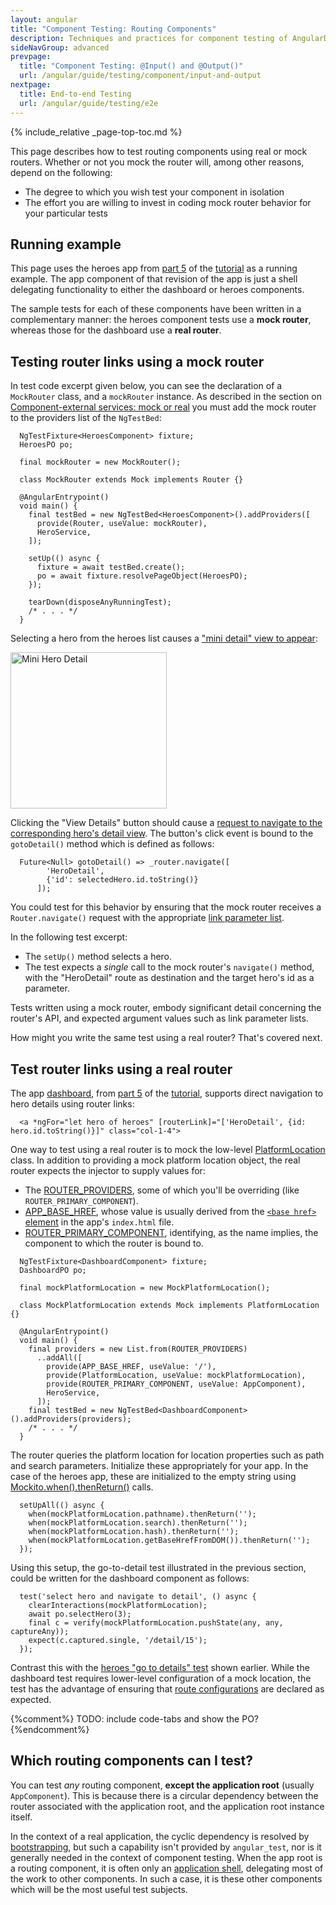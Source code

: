 ```yaml
---
layout: angular
title: "Component Testing: Routing Components"
description: Techniques and practices for component testing of AngularDart apps.
sideNavGroup: advanced
prevpage:
  title: "Component Testing: @Input() and @Output()"
  url: /angular/guide/testing/component/input-and-output
nextpage:
  title: End-to-end Testing
  url: /angular/guide/testing/e2e
---
```

{% include_relative _page-top-toc.md %}

This page describes how to test routing components using real or mock routers.
Whether or not you mock the router will, among other reasons,  depend on the following:

- The degree to which you wish test your component in isolation
- The effort you are willing to invest in coding mock router behavior for your particular tests

## Running example

This page uses the heroes app from [part 5][] of the [tutorial][] as a running example.
The app component of that revision of the app is just a shell delegating
functionality to either the dashboard or heroes components.

The sample tests for each of these components have been written in a
complementary manner: the heroes component tests use a **mock router**,
whereas those for the dashboard use a **real router**.

## Testing router links using a mock router

In test code excerpt given below, you can see the declaration of a
`MockRouter` class, and a `mockRouter` instance. As described in the section on
[Component-external services: mock or real](services#component-external-services-mock-or-real)
you must add the mock router to the providers list of the `NgTestBed`:

<?code-excerpt "toh-5/test/heroes.dart (excerpt)" region="providers-with-context" title?>
```
  NgTestFixture<HeroesComponent> fixture;
  HeroesPO po;

  final mockRouter = new MockRouter();

  class MockRouter extends Mock implements Router {}

  @AngularEntrypoint()
  void main() {
    final testBed = new NgTestBed<HeroesComponent>().addProviders([
      provide(Router, useValue: mockRouter),
      HeroService,
    ]);

    setUp(() async {
      fixture = await testBed.create();
      po = await fixture.resolvePageObject(HeroesPO);
    });

    tearDown(disposeAnyRunningTest);
    /* . . . */
  }
```

Selecting a hero from the heroes list causes a
["mini detail" view to appear](/angular/tutorial/toh-pt5#add-the-mini-detail):

<img class="image-display" src='/resources/images/devguide/toh/mini-hero-detail.png' alt="Mini Hero Detail" width="250">

Clicking the "View Details" button should cause a [request to navigate to the
corresponding hero's detail view](/angular/tutorial/toh-pt5#update-the-heroescomponent-class).
The button's click event is bound to the `gotoDetail()` method which is defined as follows:

<?code-excerpt "toh-5/lib/src/heroes_component.dart (gotoDetail)" title?>
```
  Future<Null> gotoDetail() => _router.navigate([
        'HeroDetail',
        {'id': selectedHero.id.toString()}
      ]);
```

You could test for this behavior by ensuring that the mock router receives
a `Router.navigate()` request with the appropriate [link parameter list][].

In the following test excerpt:

- The `setUp()` method selects a hero.
- The test expects a _single_ call to the mock router's `navigate()` method,
  with the "HeroDetail" route as destination and the target hero's id
  as a parameter.

<div id="heroes-go-to-detail-test"></div>
<code-tabs>
  <?code-pane "toh-5/test/heroes.dart (go-to detail)"?>
  <?code-pane "toh-5/test/heroes_po.dart"?>
</code-tabs>

Tests written using a mock router, embody significant detail concerning the
router's API, and expected argument values such as link parameter lists.

How might you write the same test using a real router? That's covered next.

## Test router links using a real router

The app [dashboard][], from [part 5][] of the [tutorial][], supports direct
navigation to hero details using router links:

<?code-excerpt "toh-5/lib/src/dashboard_component.html (template excerpt)" region="click" title?>
```
  <a *ngFor="let hero of heroes" [routerLink]="['HeroDetail', {id: hero.id.toString()}]" class="col-1-4">
```

One way to test using a real router is to mock the low-level [PlatformLocation][] class.
In addition to providing a mock platform location object,
the real router expects the injector to supply values for:

- The [ROUTER_PROVIDERS][], some of which you'll be overriding
  (like `ROUTER_PRIMARY_COMPONENT`).
- [APP_BASE_HREF][], whose value is usually derived from the
  [`<base href>` element](/angular/tutorial/toh-pt5#base-href)
  in the app's `index.html` file.
- [ROUTER_PRIMARY_COMPONENT][], identifying, as the name implies,
  the component to which the router is bound to.

<?code-excerpt "toh-5/test/dashboard.dart (excerpt)" region="providers-with-context" title?>
```
  NgTestFixture<DashboardComponent> fixture;
  DashboardPO po;

  final mockPlatformLocation = new MockPlatformLocation();

  class MockPlatformLocation extends Mock implements PlatformLocation {}

  @AngularEntrypoint()
  void main() {
    final providers = new List.from(ROUTER_PROVIDERS)
      ..addAll([
        provide(APP_BASE_HREF, useValue: '/'),
        provide(PlatformLocation, useValue: mockPlatformLocation),
        provide(ROUTER_PRIMARY_COMPONENT, useValue: AppComponent),
        HeroService,
      ]);
    final testBed = new NgTestBed<DashboardComponent>().addProviders(providers);
    /* . . . */
  }
```

The router queries the platform location for location properties such as path and search
parameters. Initialize these appropriately for your app. In the case of the heroes app,
these are initialized to the empty string using
[Mockito.when().thenReturn()][Mockito.when()] calls.

<?code-excerpt "toh-5/test/dashboard.dart (setUpAll)" title?>
```
  setUpAll(() async {
    when(mockPlatformLocation.pathname).thenReturn('');
    when(mockPlatformLocation.search).thenReturn('');
    when(mockPlatformLocation.hash).thenReturn('');
    when(mockPlatformLocation.getBaseHrefFromDOM()).thenReturn('');
  });
```

Using this setup, the go-to-detail test illustrated in the previous section, could be written
for the dashboard component as follows:

<?code-excerpt "toh-5/test/dashboard.dart (go to detail)" title?>
```
  test('select hero and navigate to detail', () async {
    clearInteractions(mockPlatformLocation);
    await po.selectHero(3);
    final c = verify(mockPlatformLocation.pushState(any, any, captureAny));
    expect(c.captured.single, '/detail/15');
  });
```

Contrast this with the [heroes "go to details" test](#heroes-go-to-detail-test)
shown earlier. While the dashboard test requires lower-level configuration of a
mock location, the test has the advantage of ensuring that
[route configurations][] are declared as expected.

{%comment%}
TODO: include code-tabs and show the PO?
{%endcomment%}

## Which routing components can I test?

You can test _any_ routing component, **except the application root** (usually `AppComponent`).
This is because there is a circular dependency between the router 
associated with the application root, and the application root instance itself.

In the context of a real application, the
cyclic dependency is resolved by [bootstrapping][], but such
a capability isn't provided by `angular_test`, nor is it generally needed
in the context of component testing.
When the app root is a routing component, it is often only an [application shell][],
delegating most of the work to other components. In such a case, it is these other components
which will be the most useful test subjects.

[APP_BASE_HREF]: /angular/api/angular2.platform.common/APP_BASE_HREF-constant
[Mockito.when()]: https://www.dartdocs.org/documentation/mockito/2.0.2/mockito/when.html
[PlatformLocation]: /angular/api/angular2.platform.common/PlatformLocation-class
[ROUTER_PRIMARY_COMPONENT]: /angular/api/angular2.router/ROUTER_PRIMARY_COMPONENT-constant
[ROUTER_PROVIDERS]: /angular/api/angular2.router/ROUTER_PROVIDERS-constant
[application shell]: /angular/tutorial/toh-pt5#create-appcomponent
[bootstrapping]: /angular/guide/architecture#dependency-injection
[dashboard]: /angular/tutorial/toh-pt5#add-heroes-to-the-dashboard
[link parameter list]: /angular/guide/router/appendices#link-parameters-list
[part 5]: /angular/tutorial/toh-pt5
[route configurations]: /angular/tutorial/toh-pt5#configure-routes-and-add-the-router
[tutorial]: /angular/tutorial
